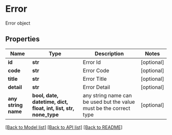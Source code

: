 # Error

Error object

## Properties
Name | Type | Description | Notes
------------ | ------------- | ------------- | -------------
**id** | **str** | Error Id | [optional] 
**code** | **str** | Error Code | [optional] 
**title** | **str** | Error Title | [optional] 
**detail** | **str** | Error Detail | [optional] 
**any string name** | **bool, date, datetime, dict, float, int, list, str, none_type** | any string name can be used but the value must be the correct type | [optional]

[[Back to Model list]](../README.md#documentation-for-models) [[Back to API list]](../README.md#documentation-for-api-endpoints) [[Back to README]](../README.md)


